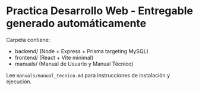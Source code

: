 # Practica Desarrollo Web - Entregable generado automáticamente

Carpeta contiene:
- backend/ (Node + Express + Prisma targeting MySQL)
- frontend/ (React + Vite minimal)
- manuals/ (Manual de Usuario y Manual Técnico)

Lee `manuals/manual_tecnico.md` para instrucciones de instalación y ejecución.

